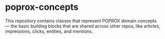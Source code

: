 # poprox-concepts

This repository contains classes that represent POPROX domain concepts — the
basic building blocks that are shared across other repos, like articles, impressions,
clicks, entities, and mentions.
